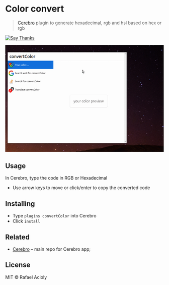 # Color convert

> [Cerebro](https://cerebroapp.com) plugin to generate hexadecimal, rgb and hsl based on hex or rgb

[![Say Thanks](https://img.shields.io/badge/Say%20Thanks-!-1EAEDB.svg)](https://saythanks.io/to/rafa-acioly)

![](howitworks.gif)

## Usage

In Cerebro, type the code in RGB or Hexadecimal
* Use arrow keys to move or click/enter to copy the converted code

## Installing

* Type `plugins convertColor` into Cerebro
* Click `install`

## Related

- [Cerebro](http://github.com/KELiON/cerebro) – main repo for Cerebro app;

## License

MIT © Rafael Acioly